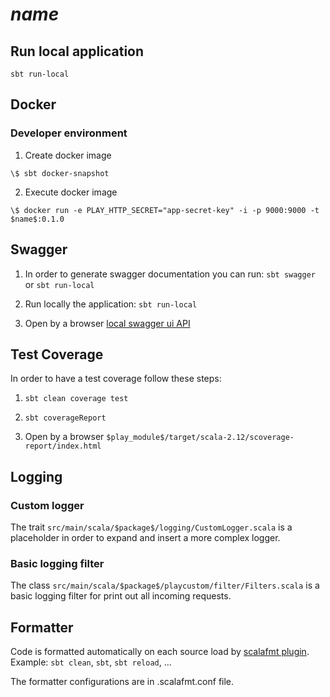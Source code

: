 # $name$


## Run local application
`sbt run-local`


## Docker

### Developer environment

1. Create docker image

`\$ sbt docker-snapshot`

2. Execute docker image

`\$ docker run -e PLAY_HTTP_SECRET="app-secret-key" -i -p 9000:9000 -t $name$:0.1.0`

## Swagger

1. In order to generate swagger documentation you can run:
`sbt swagger`
or
`sbt run-local`

2. Run locally the application:
`sbt run-local`

3. Open by a browser [local swagger ui API](http://localhost:9000/docs/swagger-ui/index.html?url=/assets/swagger.json)

## Test Coverage
In order to have a test coverage follow these steps:

1. `sbt clean coverage test`

2. `sbt coverageReport`

3. Open by a browser `$play_module$/target/scala-2.12/scoverage-report/index.html`


## Logging

### Custom logger
The trait `src/main/scala/$package$/logging/CustomLogger.scala` is a
placeholder in order to expand and insert a more complex logger.

### Basic logging filter
The class `src/main/scala/$package$/playcustom/filter/Filters.scala` is a basic logging filter for print out all incoming requests.


## Formatter

Code is formatted automatically on each source load by [scalafmt plugin](http://scalameta.org/scalafmt/).
Example: `sbt clean`, `sbt`, `sbt reload`, ...

The formatter configurations are in .scalafmt.conf file.
